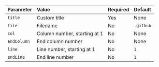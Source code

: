 | Parameter | Value | Required | Default |
| :- | :- | :- | :- |
| `title` | Custom title | Yes | None |
| `file` | Filename | No | `.github` |
| `col` | Column number, starting at 1 | No | None |
| `endColumn` | End column number | No | None |
| `line` | Line number, starting at 1 | No | `1` |
| `endLine` | End line number | No | `1` |
